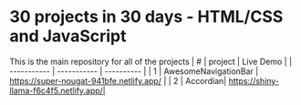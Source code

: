 
# 30 projects in 30 days - HTML/CSS and  JavaScript
This is the main repository for all of the projects 
| # | project | Live Demo |
| ----------- | ----------- | ---------- |
| 1 | AwesomeNavigationBar | https://super-nougat-941bfe.netlify.app/ |
| 2 | Accordian| https://shiny-llama-f6c4f5.netlify.app/|
